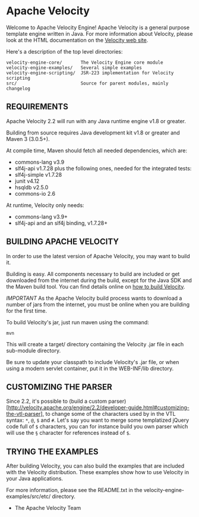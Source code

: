 
# Apache Velocity

Welcome to Apache Velocity Engine! Apache Velocity is a general purpose
template engine written in Java. For more information about Velocity,
please look at the HTML documentation on the [Velocity web site](http://velocity.apache.org/index.html).

Here's a description of the top level directories:

    velocity-engine-core/       The Velocity Engine core module
    velocity-engine-examples/   Several simple examples
    velocity-engine-scripting/  JSR-223 implementation for Velocity scripting
    src/                        Source for parent modules, mainly changelog

## REQUIREMENTS

Apache Velocity 2.2 will run with any Java runtime engine v1.8 or greater.

Building from source requires Java development kit v1.8 or greater and Maven 3 (3.0.5+).

At compile time, Maven should fetch all needed dependencies, which are:
* commons-lang v3.9
* slf4j-api v1.7.28
plus the following ones, needed for the integrated tests:
* slf4j-simple v1.7.28
* junit v4.12
* hsqldb v2.5.0
* commons-io 2.6

At runtime, Velocity only needs:
* commons-lang v3.9+
* slf4j-api and an slf4j binding, v1.7.28+

## BUILDING APACHE VELOCITY

In order to use the latest version of Apache Velocity, you may want to
build it.

Building is easy.  All components necessary to build are included or
get downloaded from the internet during the build, except for the Java
 SDK and the Maven build tool. You can find details online on [how to build
Velocity](http://velocity.apache.org/engine/devel/build.html).

*IMPORTANT* As the Apache Velocity build process wants to download a
number of jars from the internet, you must be online when you are
building for the first time.

To build Velocity's jar, just run maven using the command:

    mvn

This will create a target/ directory containing the Velocity .jar
file in each sub-module directory.

Be sure to update your classpath to include Velocity's .jar
file, or when using a modern servlet container, put it in the
WEB-INF/lib directory.

## CUSTOMIZING THE PARSER

Since 2.2, it's possible to (build a custom parser)[http://velocity.apache.org/engine/2.2/developer-guide.html#customizing-the-vtl-parser], to change some of the characters used by in the VTL syntax: `*`, `@`, `$` and `#`. Let's say you want to merge some templatized jQuery code full of `$` characters, you can for instance build you own parser which will use the `§` character for references instead of `$`.

## TRYING THE EXAMPLES

After building Velocity, you can also build the examples that are
included with the Velocity distribution. These examples show how to
use Velocity in your Java applications.

For more information, please see the README.txt in the
velocity-engine-examples/src/etc/ directory.

- The Apache Velocity Team

